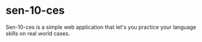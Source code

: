 # sen-10-ces
Sen-10-ces is a simple web application that let's you practice your language skills on real world cases.
